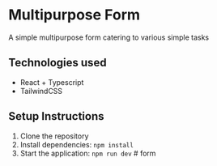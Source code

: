# Multipurpose Form

A simple multipurpose form catering to various simple tasks

## Technologies used

- React + Typescript
- TailwindCSS

## Setup Instructions

1. Clone the repository
2. Install dependencies: `npm install`
3. Start the application: `npm run dev`
#   f o r m  
 